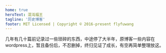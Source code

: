 ```yaml
---
home: true
heroText: 混沌福王
tagline: '历史博客'
footer: MIT Licensed | Copyright © 2016-present flyfuwang
---
```


几年有几十篇前记录过一些琐碎的东西，中途停了大半年，原博客一些内容在wordpress上，暂且备份后，不忍删掉，终归见证了成长，有空再简单整理放这。
